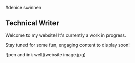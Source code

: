 #denice swinnen

## Technical Writer

Welcome to my website! It's currently a work in progress. 

Stay tuned for some fun, engaging content to display soon!

![pen and ink well](website image.jpg)
